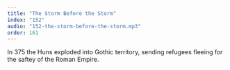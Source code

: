 ```yaml
---
title: "The Storm Before the Storm"
index: "152"
audio: "152-the-storm-before-the-storm.mp3"
order: 161
---
```


In 375 the Huns exploded into Gothic territory, sending refugees fleeing for the saftey of the Roman Empire.
